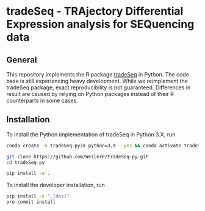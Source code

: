 # tradeSeq - TRAjectory Differential Expression analysis for SEQuencing data

## General

This repository implements the R package [tradeSeq](https://www.bioconductor.org/packages/release/bioc/html/tradeSeq.html)
in Python. The code base is still experiencing heavy development. While we reimplement the tradeSeq package, exact
reproducibility is not guaranteed. Differences in result are caused by relying on Python packages instead of their R counterparts in some cases.

## Installation

To install the Python implementation of tradeSeq in Python 3.X, run

```bash
conda create -n tradeSeq-py3X python=3.X --yes && conda activate tradeSeq-py3X

git clone https://github.com/WeilerP/tradeSeq-py.git
cd tradeSeq-py

pip install -e .
```

To install the developer installation, run

```bash
pip install -e ".[dev]"
pre-commit install
```
